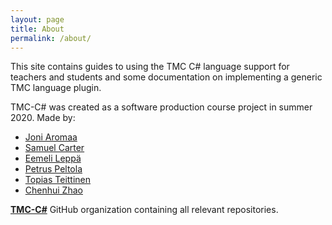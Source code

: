 ```yaml
---
layout: page
title: About
permalink: /about/
---
```


This site contains guides to using the TMC C# language support for teachers and students and some documentation on implementing a generic TMC language plugin.

TMC-C# was created as a software production course project in summer 2020. Made by:

- [Joni Aromaa](https://github.com/isokissa3)
- [Samuel Carter](https://github.com/samvancart)
- [Eemeli Leppä](https://github.com/JustAGoldeneye)
- [Petrus Peltola](https://github.com/PPeltola)
- [Topias Teittinen](https://github.com/Tubaias)
- [Chenhui Zhao](https://github.com/lchz)

[**TMC-C#**](https://github.com/TMC-CSharp/) GitHub organization containing all relevant repositories.
